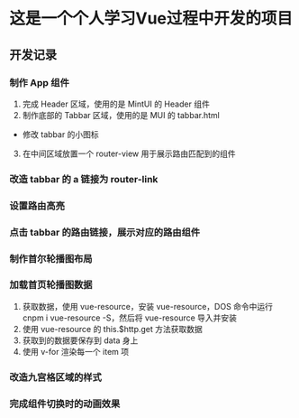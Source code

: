 # 这是一个个人学习Vue过程中开发的项目

## 开发记录

### 制作 App 组件
1. 完成 Header 区域，使用的是 MintUI 的 Header 组件
2. 制作底部的 Tabbar 区域，使用的是 MUI 的 tabbar.html
 + 修改 tabbar 的小图标
3. 在中间区域放置一个 router-view 用于展示路由匹配到的组件

### 改造 tabbar 的 a 链接为 router-link

### 设置路由高亮

### 点击 tabbar 的路由链接，展示对应的路由组件

### 制作首尔轮播图布局

### 加载首页轮播图数据
1. 获取数据，使用 vue-resource，安装 vue-resource，DOS 命令中运行 cnpm i vue-resource -S，然后将 vue-resource 导入并安装
2. 使用 vue-resource 的 this.$http.get 方法获取数据
3. 获取到的数据要保存到 data 身上
4. 使用 v-for 渲染每一个 item 项

### 改造九宫格区域的样式

### 完成组件切换时的动画效果